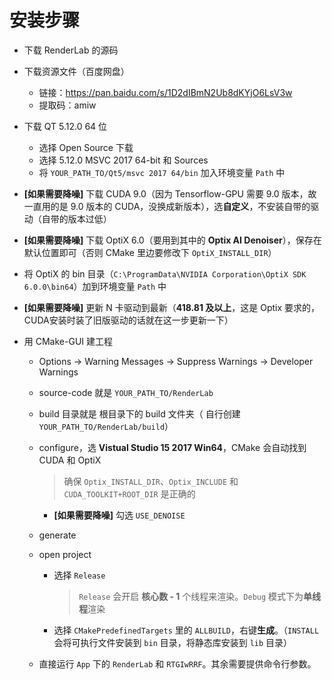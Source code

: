 # 安装步骤

- 下载 RenderLab 的源码

- 下载资源文件（百度网盘）

  - 链接：https://pan.baidu.com/s/1D2dIBmN2Ub8dKYjO6LsV3w 
  - 提取码：amiw

- 下载 QT 5.12.0 64 位

  - 选择 Open Source 下载
  - 选择 5.12.0 MSVC 2017 64-bit 和 Sources
  - 将 `YOUR_PATH_TO/Qt5/msvc 2017 64/bin` 加入环境变量 `Path` 中


-  **[如果需要降噪]** 下载 CUDA 9.0（因为 Tensorflow-GPU 需要 9.0 版本，故一直用的是 9.0 版本的 CUDA，没换成新版本），选**自定义**，不安装自带的驱动（自带的版本过低）

-  **[如果需要降噪]** 下载 OptiX 6.0（要用到其中的 **Optix AI Denoiser**），保存在默认位置即可（否则 CMake 里边要修改下 `OptiX_INSTALL_DIR`）

  - 将 OptiX 的 bin 目录（`C:\ProgramData\NVIDIA Corporation\OptiX SDK 6.0.0\bin64`）加到环境变量 `Path` 中

-  **[如果需要降噪]** 更新 N 卡驱动到最新（**418.81 及以上**，这是 Optix 要求的，CUDA安装时装了旧版驱动的话就在这一步更新一下）

- 用 CMake-GUI 建工程

  - Options -> Warning Messages -> Suppress Warnings -> Developer Warnings

  - source-code 就是 `YOUR_PATH_TO/RenderLab` 

  - build 目录就是 根目录下的 build 文件夹（ 自行创建 `YOUR_PATH_TO/RenderLab/build`） 

  - configure，选 **Vistual Studio 15 2017 Win64**，CMake 会自动找到 CUDA 和 OptiX

    > 确保 `Optix_INSTALL_DIR`、`Optix_INCLUDE` 和 `CUDA_TOOLKIT+ROOT_DIR` 是正确的

    -  **[如果需要降噪]** 勾选 `USE_DENOISE` 

  - generate

  - open project

    - 选择 `Release` 

      > `Release` 会开启 **核心数 - 1** 个线程来渲染。`Debug` 模式下为**单线程**渲染

    - 选择 `CMakePredefinedTargets` 里的 `ALLBUILD`，右键**生成**。（`INSTALL` 会将可执行文件安装到 `bin` 目录，将静态库安装到 `lib` 目录）
  
  - 直接运行 `App` 下的 `RenderLab` 和 `RTGIwRRF`。其余需要提供命令行参数。

